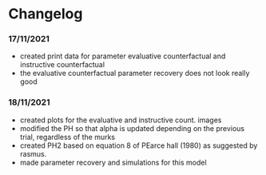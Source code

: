 # Changelog

### 17/11/2021
- created print data for parameter evaluative counterfactual and instructive counterfactual
- the evaluative counterfactual parameter recovery does not look really good

### 18/11/2021
- created plots for the evaluative and instructive count. images
- modified the PH so that alpha is updated depending on the previous trial, 
regardless of the murks
- created PH2 based on equation 8 of PEarce hall (1980) as suggested by rasmus. 
- made parameter recovery and simulations for this model